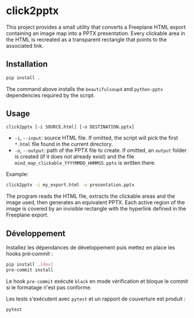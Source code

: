 # click2pptx

This project provides a small utility that converts a Freeplane HTML
export containing an image map into a PPTX presentation. Every clickable
area in the HTML is recreated as a transparent rectangle that points to
the associated link.

## Installation

```bash
pip install .
```

The command above installs the `beautifulsoup4` and `python-pptx`
dependencies required by the script.

## Usage

```
click2pptx [-i SOURCE.html] [-o DESTINATION.pptx]
```

- `-i`, `--input`: source HTML file. If omitted, the script will pick the
  first `*.html` file found in the current directory.
- `-o`, `--output`: path of the PPTX file to create. If omitted, an
  `output` folder is created (if it does not already exist) and the file
  `mind_map_clickable_YYYYMMDD_HHMMSS.pptx` is written there.

Example:

```bash
click2pptx -i my_export.html -o presentation.pptx
```

The program reads the HTML file, extracts the clickable areas and the
image used, then generates an equivalent PPTX. Each active region of the
image is covered by an invisible rectangle with the hyperlink defined in
the Freeplane export.

## Développement

Installez les dépendances de développement puis mettez en place les hooks
pré‑commit :

```bash
pip install .[dev]
pre-commit install
```

Le hook `pre-commit` exécute `black` en mode vérification et bloque le commit si
le formatage n'est pas conforme.

Les tests s'exécutent avec `pytest` et un rapport de couverture est produit :

```bash
pytest
```
